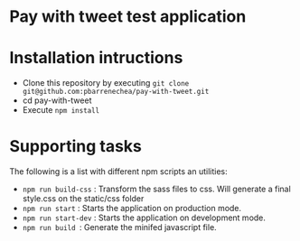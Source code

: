 # Pay with tweet test application

# Installation intructions 

- Clone this repository by executing ```git clone git@github.com:pbarrenechea/pay-with-tweet.git```
- cd pay-with-tweet
- Execute ```npm install```

# Supporting tasks
The following is a list with different npm scripts an utilities:
- ```npm run build-css``` : Transform the sass files to css. Will generate a final style.css on the static/css folder
- ```npm run start``` : Starts the application on production mode.
- ```npm run start-dev``` : Starts the application on development mode.
- ```npm run build ```: Generate the minifed javascript file. 

